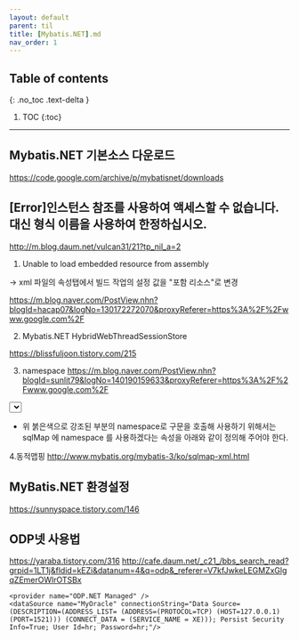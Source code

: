 ---layout: defaultparent: tiltitle: [Mybatis.NET].mdnav_order: 1---## Table of contents{: .no_toc .text-delta }1. TOC{:toc}---
## Mybatis.NET 기본소스 다운로드
https://code.google.com/archive/p/mybatisnet/downloads


## [Error]인스턴스 참조를 사용하여 액세스할 수 없습니다. 대신 형식 이름을 사용하여 한정하십시오.
http://m.blog.daum.net/vulcan31/21?tp_nil_a=2


1. Unable to load embedded resource from assembly

-> xml 파일의 속성탭에서 빌드 작업의 설정 값을 "포함 리소스"로 변경

https://m.blog.naver.com/PostView.nhn?blogId=hacap07&logNo=130172272070&proxyReferer=https%3A%2F%2Fwww.google.com%2F

2. Mybatis.NET HybridWebThreadSessionStore

https://blissfuljoon.tistory.com/215

3. namespace
https://m.blog.naver.com/PostView.nhn?blogId=sunlit79&logNo=140190159633&proxyReferer=https%3A%2F%2Fwww.google.com%2F
<sqlMap namespace="Product">

 <typeAlias alias="product" type="com.dreamer.domain.Product" />
 <!-- getProductList -->
 <resultMap id="productMap" class="product">
  <result property="id" column="id" />
  <result property="word" column="word" />
  <result property="rate" column="rate" />
 </resultMap>
 <select id="getProductList" remapResults="true" resultMap="productMap">
  select id, word, rate from word
 </select>
</sqlMap>
 
* 위 붉은색으로 강조된 부분의 namespace로 구문을 호출해 사용하기 위해서는 sqlMap 에 namespace 를 사용하겠다는 속성을 아래와 같이 정의해 주어야 한다.
<sqlMapConfig>
  <settings useStatementNamespaces="true"/>
  <sqlMap resource="com/dreamer/domain/Product.xml"/>
</sqlMapConfig>

4.동적맵핑
http://www.mybatis.org/mybatis-3/ko/sqlmap-xml.html


## MyBatis.NET 환경설정
https://sunnyspace.tistory.com/146

## ODP넷 사용법
https://yaraba.tistory.com/316
http://cafe.daum.net/_c21_/bbs_search_read?grpid=1LT1j&fldid=kEZi&datanum=4&q=odp&_referer=V7kfJwkeLEGMZxGlgqZEmerOWlrOTSBx


<provider
    name="ODP.NET Managed"
    description="Oracle, ODP.NET Managed 4.122.18.3"
    enabled="true"
    assemblyName="Oracle.ManagedDataAccess, Version=4.122.18.3, Culture=neutral, PublicKeyToken=89b483f429c47342"
    connectionClass="Oracle.ManagedDataAccess.Client.OracleConnection"
    commandClass="Oracle.ManagedDataAccess.Client.OracleCommand"
    parameterClass="Oracle.ManagedDataAccess.Client.OracleParameter"
    parameterDbTypeClass="Oracle.ManagedDataAccess.Client.OracleDbType"
    parameterDbTypeProperty="OracleDbType"
    dataAdapterClass="Oracle.ManagedDataAccess.Client.OracleDataAdapter"
    commandBuilderClass="Oracle.ManagedDataAccess.Client.OracleCommandBuilder"
    usePositionalParameters="true"
    useParameterPrefixInSql="true"
    useParameterPrefixInParameter="true"
    parameterPrefix=":"
    useDeriveParameters="false"
    allowMARS="false"/>


    <provider name="ODP.NET Managed" />
    <dataSource name="MyOracle" connectionString="Data Source=(DESCRIPTION=(ADDRESS_LIST= (ADDRESS=(PROTOCOL=TCP) (HOST=127.0.0.1) (PORT=1521))) (CONNECT_DATA = (SERVICE_NAME = XE))); Persist Security Info=True; User Id=hr; Password=hr;"/>
